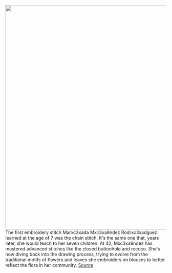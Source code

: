<img src='https://cdn.vox-cdn.com/thumbor/uCiMMDp-XE5EjtznWyAy01iiVoI=/0x0:2040x1360/1200x675/filters:focal(857x517:1183x843)/cdn.vox-cdn.com/uploads/chorus_image/image/70501609/ClaudiaCAkole_TheVerge_MIW3_MexicoCulturalAppropriationLaw_01v02_RGB300HD.0.jpg' width='700px' /><br/>
The first embroidery stitch Marxc3xada Mxc3xa9ndez Rodrxc3xadguez learned at the age of 7 was the chain stitch. It's the same one that, years later, she would teach to her seven children. At 42, Mxc3xa9ndez has mastered advanced stitches like the closed buttonhole and rococo. She's now diving back into the drawing process, trying to evolve from the traditional motifs of flowers and leaves she embroiders on blouses to better reflect the flora in her community.
<a href='https://www.theverge.com/22924327/mexico-cultural-appropriation-law-indigenous-and-afro-mexican-communities'> Source <a/>